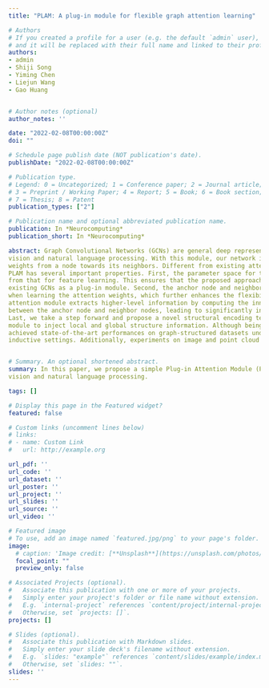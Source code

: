 ```yaml
---
title: "PLAM: A plug-in module for flexible graph attention learning"

# Authors
# If you created a profile for a user (e.g. the default `admin` user), write the username (folder name) here 
# and it will be replaced with their full name and linked to their profile.
authors:
- admin
- Shiji Song
- Yiming Chen
- Liejun Wang
- Gao Huang


# Author notes (optional)
author_notes: ''

date: "2022-02-08T00:00:00Z"
doi: ""

# Schedule page publish date (NOT publication's date).
publishDate: "2022-02-08T00:00:00Z"

# Publication type.
# Legend: 0 = Uncategorized; 1 = Conference paper; 2 = Journal article;
# 3 = Preprint / Working Paper; 4 = Report; 5 = Book; 6 = Book section;
# 7 = Thesis; 8 = Patent
publication_types: ["2"]

# Publication name and optional abbreviated publication name.
publication: In *Neurocomputing*
publication_short: In *Neurocomputing*

abstract: Graph Convolutional Networks (GCNs) are general deep representation learning models for graphstructured data. In this paper, we propose a simple Plug-in Attention Module (PLAM) to improve the representation power of GCNs, inspired by the recent success of the query-key mechanism in computer
vision and natural language processing. With this module, our network is able to adaptively learn the
weights from a node towards its neighbors. Different from existing attention-based GCNs, the proposed
PLAM has several important properties. First, the parameter space for the attention module is isolated
from that for feature learning. This ensures that the proposed approach can be conveniently applied to
existing GCNs as a plug-in module. Second, the anchor node and neighbor nodes are treated separately
when learning the attention weights, which further enhances the flexibility of our structure. Third, our
attention module extracts higher-level information by computing the inner product of the features
between the anchor node and neighbor nodes, leading to significantly increased representation power.
Last, we take a step forward and propose a novel structural encoding technique for the graph attention
module to inject local and global structure information. Although being simple, our PLAM models have
achieved state-of-the-art performances on graph-structured datasets under both the transductive and
inductive settings. Additionally, experiments on image and point cloud datasets show potential applications of PLAM on several computer vision tasks.


# Summary. An optional shortened abstract.
summary: In this paper, we propose a simple Plug-in Attention Module (PLAM) to improve the representation power of GCNs, inspired by the recent success of the query-key mechanism in computer
vision and natural language processing.

tags: []

# Display this page in the Featured widget?
featured: false

# Custom links (uncomment lines below)
# links:
# - name: Custom Link
#   url: http://example.org

url_pdf: ''
url_code: ''
url_dataset: ''
url_poster: ''
url_project: ''
url_slides: ''
url_source: ''
url_video: ''

# Featured image
# To use, add an image named `featured.jpg/png` to your page's folder. 
image:
  # caption: 'Image credit: [**Unsplash**](https://unsplash.com/photos/pLCdAaMFLTE)'
  focal_point: ""
  preview_only: false

# Associated Projects (optional).
#   Associate this publication with one or more of your projects.
#   Simply enter your project's folder or file name without extension.
#   E.g. `internal-project` references `content/project/internal-project/index.md`.
#   Otherwise, set `projects: []`.
projects: []

# Slides (optional).
#   Associate this publication with Markdown slides.
#   Simply enter your slide deck's filename without extension.
#   E.g. `slides: "example"` references `content/slides/example/index.md`.
#   Otherwise, set `slides: ""`.
slides: ''
---
```

<!-- 
{{% callout note %}}
Click the *Cite* button above to demo the feature to enable visitors to import publication metadata into their reference management software.
{{% /callout %}}

{{% callout note %}}
Create your slides in Markdown - click the *Slides* button to check out the example.
{{% /callout %}}

Supplementary notes can be added here, including [code, math, and images](https://wowchemy.com/docs/writing-markdown-latex/). -->

